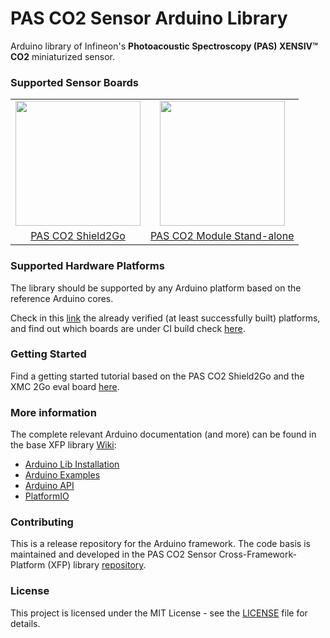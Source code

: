 # PAS CO2 Sensor Arduino Library

<!-- badges for github actions -->

Arduino library of Infineon's **Photoacoustic Spectroscopy (PAS) XENSIV™ CO2** miniaturized sensor.

### Supported Sensor Boards
<table>
    <tr>
        <td align="center"><img src="https://github.com/Infineon/pas-co2-sensor/wiki/img/pas-co2-s2go-front.jpg" width=200></td>
        <td align="center"><img  src="https://github.com/Infineon/pas-co2-sensor/wiki/img/pas-co2-module.png" width=200></td>
    </tr>
    <tr>
        <td style="text-align: center"><a href="">PAS CO2 Shield2Go</a></td>
        <td style="text-align: center"><a href="">PAS CO2 Module Stand-alone</a></td>
    </tr>
</table>

### Supported Hardware Platforms

The library should be supported by any Arduino platform based on the reference Arduino cores. 

Check in this [link](https://github.com/Infineon/pas-co2-sensor/wiki/Hardware-Platforms) the already verified (at least successfully built) platforms, and find out which boards are under CI build check [here]().

### Getting Started

Find a getting started tutorial based on the PAS CO2 Shield2Go and the XMC 2Go eval board [here](https://github.com/Infineon/pas-co2-sensor/wiki/Ino-Getting-Started).

### More information

The complete relevant Arduino documentation (and more) can be found in the base XFP library [Wiki](https://github.com/infineon/pas-co2-sensor/wiki/Home):

* <a href="https://github.com/Infineon/pas-co2-sensor/wiki/Ino-Library-Installation"> Arduino Lib Installation</a><br> 
* <a href="https://github.com/Infineon/pas-co2-sensor/wiki/Ino-Examples">Arduino Examples</a><br>
* <a href="https://github.com/Infineon/pas-co2-sensor/wiki/Arduino-API">Arduino API</a><br>
* <a href="https://github.com/Infineon/pas-co2-sensor/wiki/PlatformIO">PlatformIO</a><br>

### Contributing

This is a release repository for the Arduino framework. The code basis is maintained and developed in the PAS CO2 Sensor Cross-Framework-Platform (XFP) library [repository](https://github.com/infineon/pas-co2-sensor). 
  
### License

This project is licensed under the MIT License - see the [LICENSE](LICENSE) file for details.


